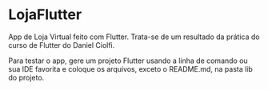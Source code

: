 # LojaFlutter
App de Loja Virtual feito com Flutter. Trata-se de um resultado da prática do curso de Flutter do Daniel Ciolfi.

Para testar o app, gere um projeto Flutter usando a linha de comando ou sua IDE favorita e coloque os arquivos, exceto o README.md, na pasta lib do projeto.
